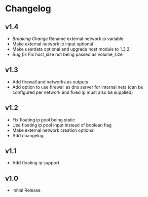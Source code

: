 # Changelog

## v1.4

- *Breaking Change* Rename external network ip variable
- Make external network ip input optional
- Make userdata optional and upgrade host module to 1.3.2
- *Bug fix* Fix host_size not being passed as volume_size

## v1.3
- Add firewall and networks as outputs
- Add option to use firewall as dns server for internal nets (can be configured per network and fixed ip must also be supplied)

## v1.2

- Fix floating ip pool being static
- Use floating ip pool input instead of boolean flag
- Make external network creation optional
- Add changelog
  
## v1.1

- Add floating ip support

## v1.0

-  Initial Release